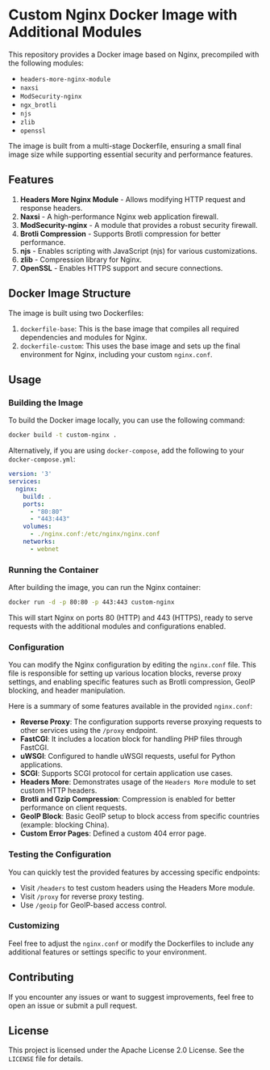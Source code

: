 
# Custom Nginx Docker Image with Additional Modules

This repository provides a Docker image based on Nginx, precompiled with the following modules:

- `headers-more-nginx-module`
- `naxsi`
- `ModSecurity-nginx`
- `ngx_brotli`
- `njs`
- `zlib`
- `openssl`

The image is built from a multi-stage Dockerfile, ensuring a small final image size while supporting essential security and performance features.

## Features

1. **Headers More Nginx Module** - Allows modifying HTTP request and response headers.
2. **Naxsi** - A high-performance Nginx web application firewall.
3. **ModSecurity-nginx** - A module that provides a robust security firewall.
4. **Brotli Compression** - Supports Brotli compression for better performance.
5. **njs** - Enables scripting with JavaScript (njs) for various customizations.
6. **zlib** - Compression library for Nginx.
7. **OpenSSL** - Enables HTTPS support and secure connections.

## Docker Image Structure

The image is built using two Dockerfiles:

1. `dockerfile-base`: This is the base image that compiles all required dependencies and modules for Nginx.
2. `dockerfile-custom`: This uses the base image and sets up the final environment for Nginx, including your custom `nginx.conf`.

## Usage

### Building the Image

To build the Docker image locally, you can use the following command:

```bash
docker build -t custom-nginx .
```

Alternatively, if you are using `docker-compose`, add the following to your `docker-compose.yml`:

```yaml
version: '3'
services:
  nginx:
    build: .
    ports:
      - "80:80"
      - "443:443"
    volumes:
      - ./nginx.conf:/etc/nginx/nginx.conf
    networks:
      - webnet
```

### Running the Container

After building the image, you can run the Nginx container:

```bash
docker run -d -p 80:80 -p 443:443 custom-nginx
```

This will start Nginx on ports 80 (HTTP) and 443 (HTTPS), ready to serve requests with the additional modules and configurations enabled.

### Configuration

You can modify the Nginx configuration by editing the `nginx.conf` file. This file is responsible for setting up various location blocks, reverse proxy settings, and enabling specific features such as Brotli compression, GeoIP blocking, and header manipulation.

Here is a summary of some features available in the provided `nginx.conf`:

- **Reverse Proxy**: The configuration supports reverse proxying requests to other services using the `/proxy` endpoint.
- **FastCGI**: It includes a location block for handling PHP files through FastCGI.
- **uWSGI**: Configured to handle uWSGI requests, useful for Python applications.
- **SCGI**: Supports SCGI protocol for certain application use cases.
- **Headers More**: Demonstrates usage of the `Headers More` module to set custom HTTP headers.
- **Brotli and Gzip Compression**: Compression is enabled for better performance on client requests.
- **GeoIP Block**: Basic GeoIP setup to block access from specific countries (example: blocking China).
- **Custom Error Pages**: Defined a custom 404 error page.

### Testing the Configuration

You can quickly test the provided features by accessing specific endpoints:

- Visit `/headers` to test custom headers using the Headers More module.
- Visit `/proxy` for reverse proxy testing.
- Use `/geoip` for GeoIP-based access control.

### Customizing

Feel free to adjust the `nginx.conf` or modify the Dockerfiles to include any additional features or settings specific to your environment.

## Contributing

If you encounter any issues or want to suggest improvements, feel free to open an issue or submit a pull request.

## License

This project is licensed under the Apache License 2.0 License. See the `LICENSE` file for details.
